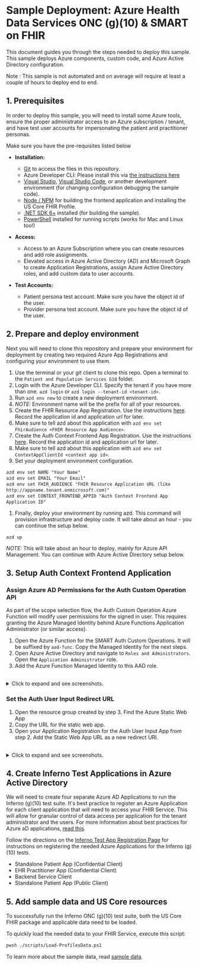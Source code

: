 # Sample Deployment: Azure Health Data Services ONC (g)(10) & SMART on FHIR

This document guides you through the steps needed to deploy this sample. This sample deploys Azure components, custom code, and Azure Active Directory configuration.

Note : This sample is not automated and on average will require at least a couple of hours to deploy end to end.

## 1. Prerequisites

In order to deploy this sample, you will need to install some Azure tools, ensure the proper administrator access to an Azure subscription / tenant, and have test user accounts for impersonating the patient and practitioner personas.

Make sure you have the pre-requisites listed below
- **Installation:**
  - [Git](https://git-scm.com/) to access the files in this repository.
  - Azure Developer CLI: Please install this via [the instructions here](https://learn.microsoft.com/azure/developer/azure-developer-cli/install-azd?tabs=baremetal%2Cwindows)
  - [Visual Studio](https://visualstudio.microsoft.com/), [Visual Studio Code](https://code.visualstudio.com/), or another development environment (for changing configuration debugging the sample code).
  - [Node / NPM](https://docs.npmjs.com/downloading-and-installing-node-js-and-npm) for building the frontend application and installing the US Core FHIR Profile.
  - [.NET SDK 6+](https://learn.microsoft.com/dotnet/core/sdk) installed (for building the sample).
  - [PowerShell](https://learn.microsoft.com/powershell/scripting/install/installing-powershell) installed for running scripts (works for Mac and Linux too!)

- **Access:**
  - Access to an Azure Subscription where you can create resources and add role assignments.
  - Elevated access in Azure Active Directory (AD) and Microsoft Graph to create Application Registrations, assign Azure Active Directory roles, and add custom data to user accounts.

- **Test Accounts:**
  - Patient persona test account. Make sure you have the object id of the user.
  - Provider persona test account. Make sure you have the object id of the user.

## 2. Prepare and deploy environment

Next you will need to clone this repository and prepare your environment for deployment by creating two required Azure App Registrations and configuring your environment to use them.

1. Use the terminal or your git client to clone this repo. Open a terminal to the `Patient and Population Services G10` folder.
1. Login with the Azure Developer CLI. Specify the tenant if you have more than one. `azd login` or `azd login --tenant-id <tenant-id>`.
1. Run `azd env new` to create a new deployment environment.
  1. *NOTE:* Environment name will be the prefix for all of your resources.
1. Create the FHIR Resource App Registration. Use the instructions [here](./ad-apps/fhir-resource-app-registration.md). Record the application id and application url for later.
  1. Make sure to tell azd about this application with `azd env set FhirAudience <FHIR Resource App Audience>`.
1. Create the Auth Context Frontend App Registration. Use the instructions [here](./ad-apps/auth-context-frontend-app-registration.md). Record the application id and application url for later.
  1. Make sure to tell azd about this application with `azd env set ContextAppClientId <context app id>`.
1. Set your deployment environment configuration.
  ```
  azd env set NAME "Your Name"
  azd env set EMAIL "Your Email"
  azd env set FHIR_AUDIENCE "FHIR Resource Application URL (like http://appname.tenant.onmicrosoft.com)"
  azd env set CONTEXT_FRONTEND_APPID "Auth Context Frontend App Application ID"
  ```
1. Finally, deploy your environment by running azd. This command will provision infrastructure and deploy code. It will take about an hour - you can continue the setup below. 
  ```
  azd up
  ```

*NOTE:* This will take about an hour to deploy, mainly for Azure API Management. You can continue with Azure Active Directory setup below.

## 3. Setup Auth Context Frontend Application

### Assign Azure AD Permissions for the Auth Custom Operation API

As part of the scope selection flow, the Auth Custom Operation Azure Function will modify user permissions for the signed in user. This requires granting the Azure Managed Identity behind Azure Functions Application Administrator (or similar access).

1. Open the Azure Function for the SMART Auth Custom Operations. It will be suffixed by `aad-func`. Copy the Managed Identity for the next steps.
1. Open Azure Active Directory and navigate to `Roles and Administrators`. Open the `Application Administrator` role.
1. Add the Azure Function Managed Identity to this AAD role.

<br />
<details>
<summary>Click to expand and see screenshots.</summary>

![](./images/deployment/4_copy_function_managed_identity.png)
![](./images/deployment/4_open_application_administrator.png)
![](./images/deployment/4_assign_function_application_administrator.png)
</details>

### Set the Auth User Input Redirect URL

1. Open the resource group created by step 3. Find the Azure Static Web App
1. Copy the URL for the static web app.
1. Open your Application Registration for the Auth User Input App from step 2. Add the Static Web App URL as a new redirect URI.

<br />
<details>
<summary>Click to expand and see screenshots.</summary>

![](./images/deployment/4_copy_static_app_url.png)
![](./images/deployment/4_save_redirect_uri.png)
</details>

## 4. Create Inferno Test Applications in Azure Active Directory

We will need to create four separate Azure AD Applications to run the Inferno (g)(10) test suite. It's best practice to register an Azure Application for each client application that will need to access your FHIR Service. This will allow for granular control of data access per application for the tenant administrator and the users. For more information about best practices for Azure aD applications, [read this](https://learn.microsoft.com/azure/active-directory/develop/security-best-practices-for-app-registration).

Follow the directions on the [Inferno Test App Registration Page](./ad-apps/inferno-test-app-registration.md) for instructions on registering the needed Azure Applications for the Inferno (g)(10) tests.
- Standalone Patient App (Confidential Client)
- EHR Practitioner App (Confidential Client)
- Backend Service Client
- Standalone Patient App (Public Client)


## 5. Add sample data and US Core resources

To successfully run the Inferno ONC (g)(10) test suite, both the US Core FHIR package and applicable data need to be loaded. 

To quickly load the needed data to your FHIR Service, execute this script:

```bash
pwsh ./scripts/Load-ProfilesData.ps1
```

To learn more about the sample data, read [sample data](./sample-data.md).